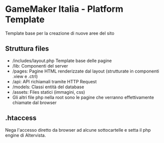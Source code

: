 # GameMaker Italia - Platform Template

Template base per la creazione di nuove aree del sito

## Struttura files

- /includes/layout.php Template base delle pagine
- /lib: Componenti del server
- /pages: Pagine HTML renderizzate dal layout (strutturate in componenti .view e .ctrl)
- /api: API richiamali tramite HTTP Request
- /models: Classi entità del database
- /assets: Files statici (immagini, css)
- Gli altri file php nella root sono le pagine che verranno effettivamente chiamate dal browser

## .htaccess

Nega l'accesso diretto da browser ad alcune sottocartelle e setta il php engine di Altervista.
